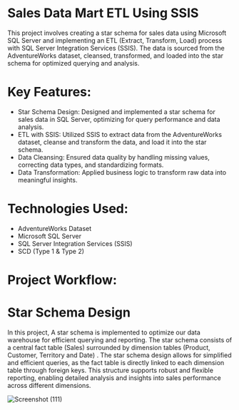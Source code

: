 # Sales Data Mart ETL Using SSIS
 This project involves creating a star schema for sales data using Microsoft SQL Server and implementing an ETL (Extract, Transform, Load) process with SQL Server Integration Services (SSIS). The data is sourced from the AdventureWorks dataset, cleansed, transformed, and loaded into the star schema for optimized querying and analysis.

# Key Features:
 * Star Schema Design: Designed and implemented a star schema for sales data in SQL Server, optimizing for query performance and data analysis.
 * ETL with SSIS: Utilized SSIS to extract data from the AdventureWorks dataset, cleanse and transform the data, and load it into the star schema.
 * Data Cleansing: Ensured data quality by handling missing values, correcting data types, and standardizing formats.
 * Data Transformation: Applied business logic to transform raw data into meaningful insights.

# Technologies Used:
 * AdventureWorks Dataset
 * Microsoft SQL Server
 * SQL Server Integration Services (SSIS)
 * SCD (Type 1 & Type 2)

# Project Workflow:
# Star Schema Design
 In this project, A star schema is implemented to optimize our data warehouse for efficient querying and reporting. The star schema consists of a central fact table (Sales) surrounded by dimension tables (Product, Customer, Territory and Date) .
 The star schema design allows for simplified and efficient queries, as the fact table is directly linked to each dimension table through foreign keys. This structure supports robust and flexible reporting, enabling detailed analysis and insights into sales performance across different dimensions.
 
 ![Screenshot (111)](https://github.com/user-attachments/assets/5d7ca2b3-63b7-4e49-a99d-e40509a409fc)
